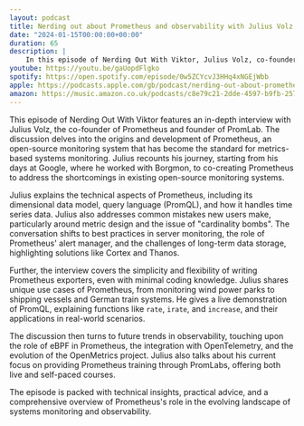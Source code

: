 ```yaml
---
layout: podcast
title: Nerding out about Prometheus and observability with Julius Volz, PromLabs/Prometheus
date: "2024-01-15T00:00:00+00:00"
duration: 65
description: |
    In this episode of Nerding Out With Viktor, Julius Volz, co-founder of Prometheus, discusses the development and technical intricacies of Prometheus, best practices for server monitoring, unique use cases, and future trends in observability, while also providing a live demonstration of PromQL and insights into his current educational initiatives with PromLabs.
youtube: https://youtu.be/gaUopdFlgko
spotify: https://open.spotify.com/episode/0w5ZCYcvJ3HHq4xNGEjWbb
apple: https://podcasts.apple.com/gb/podcast/nerding-out-about-prometheus-and-observability-with/id1722663295?i=1000639810962
amazon: https://music.amazon.co.uk/podcasts/c8e79c21-2dde-4597-b9fb-257ecbc2bf29/episodes/c2bfb1bf-86bc-420b-b76c-101903a5f982/nerding-out-with-viktor-nerding-out-about-prometheus-and-observability-with-julius-volz-promlabs-prometheus
---
```


This episode of Nerding Out With Viktor features an in-depth interview with Julius Volz, the co-founder of Prometheus and founder of PromLab. The discussion delves into the origins and development of Prometheus, an open-source monitoring system that has become the standard for metrics-based systems monitoring. Julius recounts his journey, starting from his days at Google, where he worked with Borgmon, to co-creating Prometheus to address the shortcomings in existing open-source monitoring systems.

Julius explains the technical aspects of Prometheus, including its dimensional data model, query language (PromQL), and how it handles time series data. Julius also addresses common mistakes new users make, particularly around metric design and the issue of "cardinality bombs". The conversation shifts to best practices in server monitoring, the role of Prometheus' alert manager, and the challenges of long-term data storage, highlighting solutions like Cortex and Thanos.

Further, the interview covers the simplicity and flexibility of writing Prometheus exporters, even with minimal coding knowledge. Julius shares unique use cases of Prometheus, from monitoring wind power parks to shipping vessels and German train systems. He gives a live demonstration of PromQL, explaining functions like `rate`, `irate`, and `increase`, and their applications in real-world scenarios.

The discussion then turns to future trends in observability, touching upon the role of eBPF in Prometheus, the integration with OpenTelemetry, and the evolution of the OpenMetrics project. Julius also talks about his current focus on providing Prometheus training through PromLabs, offering both live and self-paced courses.

The episode is packed with technical insights, practical advice, and a comprehensive overview of Prometheus's role in the evolving landscape of systems monitoring and observability.